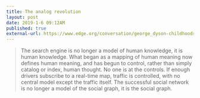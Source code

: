```yaml
---
title: The analog revolution
layout: post
date: 2019-1-6 09:12AM
published: true
external-url: https://www.edge.org/conversation/george_dyson-childhoods-end
---
```


> The search engine is no longer a model of human knowledge, it is human knowledge. What began as a mapping of human meaning now defines human meaning, and has begun to control, rather than simply catalog or index, human thought. No one is at the controls. If enough drivers subscribe to a real-time map, traffic is controlled, with no central model except the traffic itself. The successful social network is no longer a model of the social graph, it is the social graph.